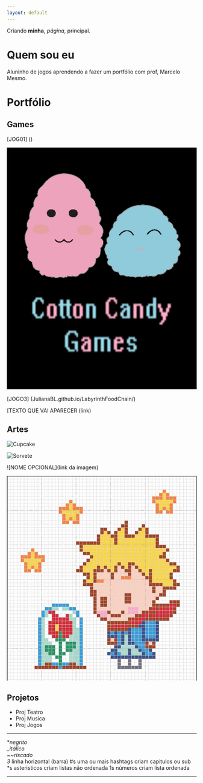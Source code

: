 ```yaml
---
layout: default
---
```


Criando **minha**, _página_, ~~principal~~.

# Quem sou eu

Aluninho de jogos aprendendo a fazer um portfólio com prof, Marcelo Mesmo.

# Portfólio

## Games

[JOG01] ()

[ ![](Jogo2.png)](JulianaBL.github.io/Ventania/)

[JOGO3] (JulianaBL.github.io/LabyrinthFoodChain/)

[TEXTO QUE VAI APARECER (link)


## Artes

![Cupcake](https://s3.amazonaws.com/kandipatternspatterns/food/4543-Cupcake.png)

![Sorvete](https://i.pinimg.com/736x/be/a9/fc/bea9fc89d259a120f42ee0e792d0a8df--kandi-sprites.jpg)

![NOME OPCIONAL](link da imagem)

![](pequenoPrincip.jpg)



## Projetos
* Proj Teatro 
* Proj Musica 
* Proj Jogos

*  *   *

**negrito    
_itálico    
~~riscado   
3* linha horizontal (barra)
#s uma ou mais hashtags criam capitulos ou sub
*s asteristicos criam listas não ordenada
1s números criam lista ordenada 

*  *  * 

